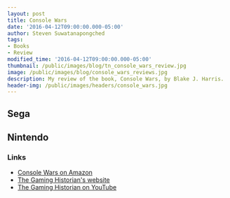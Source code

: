 ```yaml
---
layout: post
title: Console Wars
date: '2016-04-12T09:00:00.000-05:00'
author: Steven Suwatanapongched
tags:
- Books
- Review
modified_time: '2016-04-12T09:00:00.000-05:00'
thumbnail: /public/images/blog/tn_console_wars_review.jpg
image: /public/images/blog/console_wars_reviews.jpg
description: My review of the book, Console Wars, by Blake J. Harris.
header-img: /public/images/headers/console_wars.jpg
---
```


## Sega

## Nintendo

### Links

* [Console Wars on Amazon](http://amzn.to/1RWN3PZ)
* [The Gaming Historian's website](http://thegaminghistorian.com/)
* [The Gaming Historian on YouTube](https://www.youtube.com/user/mcfrosticles)
